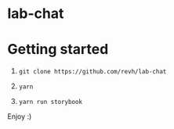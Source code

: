 # lab-chat


# Getting started

1. `git clone https://github.com/revh/lab-chat`

2. `yarn`

3. `yarn run storybook`

Enjoy :)